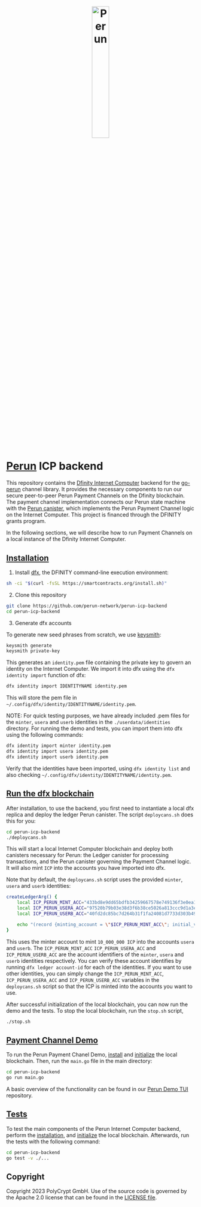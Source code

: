 <h1 align="center">
    <a href="https://perun.network/"><img src=".assets/go_perun.png" alt="Perun" width="30%"></a>
</h1>


# [Perun](https://perun.network/) ICP backend

This repository contains the [Dfinity Internet Computer](https://dfinity.org/) backend for the [go-perun](https://github.com/perun-network/go-perun) channel library. It provides the necessary components to run our secure peer-to-peer Perun Payment Channels on the Dfinity blockchain. The payment channel implementation connects our Perun state machine with the [Perun canister](https://github.com/perun-network/perun-icp-canister), which implements the Perun Payment Channel logic on the Internet Computer. This project is financed through the DFINITY grants program.

In the following sections, we will describe how to run Payment Channels on a local instance of the Dfinity Internet Computer.


## [Installation](#installation)

1. Install [dfx](https://internetcomputer.org/docs/current/references/cli-reference/dfx-parent), the DFINITY command-line execution environment:
```sh
sh -ci "$(curl -fsSL https://smartcontracts.org/install.sh)"
```

2. Clone this repository
```sh
git clone https://github.com/perun-network/perun-icp-backend
cd perun-icp-backend
```

3. Generate dfx accounts

To generate new seed phrases from scratch, we use [keysmith](https://github.com/dfinity/keysmith):

```sh
keysmith generate
keysmith private-key
```

This generates an ```identity.pem``` file containing the private key to govern an identity on the Internet Computer. We import it into dfx using the ```dfx identity import``` function of dfx:

```sh
dfx identity import IDENTITYNAME identity.pem
```

This will store the pem file in ```~/.config/dfx/identity/IDENTITYNAME/identity.pem```.

NOTE: For quick testing purposes, we have already included .pem files for the ```minter```, ```usera``` and ```userb``` identities in the ```./userdata/identities``` directory. For running the demo and tests, you can import them into dfx using the following commands:

```sh
dfx identity import minter identity.pem
dfx identity import usera identity.pem
dfx identity import userb identity.pem
```

Verify that the identities have been imported, using ```dfx identity list``` and also checking ```~/.config/dfx/identity/IDENTITYNAME/identity.pem```.

## [Run the dfx blockchain](#run~the~dfx~blockchain)

After installation, to use the backend, you first need to instantiate a local dfx replica and deploy the ledger Perun canister. The script ```deploycans.sh``` does this for you:

```sh
cd perun-icp-backend
./deploycans.sh
```

This will start a local Internet Computer blockchain and deploy both canisters necessary for Perun: the Ledger canister for processing transactions, and the Perun canister governing the Payment Channel logic. It will also mint ```ICP``` into the accounts you have imported into dfx. 

Note that by default, the ```deploycans.sh``` script uses the provided ```minter```, ```usera``` and ```userb``` identities:

```sh
createLedgerArg() {
    local ICP_PERUN_MINT_ACC="433bd8e9dd65bdfb34259667578e749136f3e0ea1566e10af1e0dd324cbd9144"
    local ICP_PERUN_USERA_ACC="97520b79b03e38d3f6b38ce5026a813ccc9d1a3e830edb6df5970e6ca6ad84be"
    local ICP_PERUN_USERB_ACC="40fd2dc85bc7d264b31f1fa24081d7733d303b49b7df84e3d372338f460aa678"

    echo "(record {minting_account = \"$ICP_PERUN_MINT_ACC\"; initial_values = vec { record { \"$ICP_PERUN_USERA_ACC\"; record { e8s=10_000_000} }; record { \"$ICP_PERUN_USERB_ACC\"; record { e8s=10_000_000 } }}; send_whitelist = vec {}})"
}
```

This uses the minter account to mint ```10_000_000 ICP``` into the accounts ```usera``` and ```userb```.  The ```ICP_PERUN_MINT_ACC``` ```ICP_PERUN_USERA_ACC``` and ```ICP_PERUN_USERB_ACC``` are the account identifiers of the ```minter```, ```usera``` and ```userb``` identities respectively. You can verify these account identifies by running ```dfx ledger account-id``` for each of the identities. If you want to use other identities, you can simply change the ```ICP_PERUN_MINT_ACC```, ```ICP_PERUN_USERA_ACC``` and ```ICP_PERUN_USERB_ACC``` variables in the ```deploycans.sh``` script so that the ICP is minted into the accounts you want to use.

After successful initialization of the local blockchain, you can now run the demo and the tests. To stop the local blockchain, run the ```stop.sh``` script,

```sh
./stop.sh
```

## [Payment Channel Demo](#payment~channel~demo)

To run the Perun Payment Chanel Demo, [install](##installation) and [initialize](#run-the-dfx-blockchain) the local blockchain. Then, run the ```main.go``` file in the main directory:

```sh
cd perun-icp-backend
go run main.go
```

A basic overview of the functionality can be found in our [Perun Demo TUI](https://github.com/perun-network/perun-demo-tui) repository. 

## [Tests](#tests)

To test the main components of the Perun Internet Computer backend, perform the [installation](##installation), and [initialize](#run-the-dfx-blockchain) the local blockchain. Afterwards, run the tests with the following command:

```sh
cd perun-icp-backend
go test -v ./...
```

## Copyright

Copyright 2023 PolyCrypt GmbH. Use of the source code is governed by the Apache 2.0 license that can be found in the [LICENSE file](LICENSE).